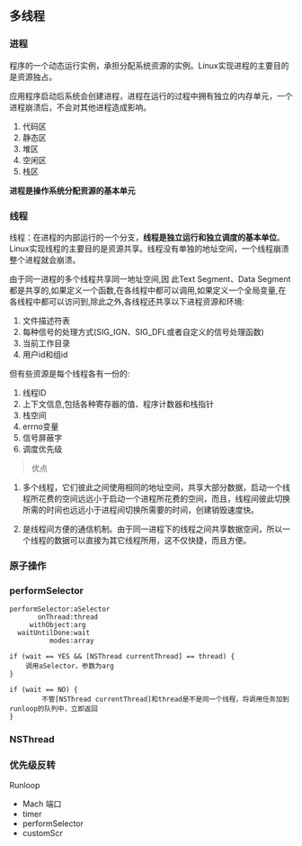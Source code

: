 ## 多线程

### 进程

程序的一个动态运行实例，承担分配系统资源的实例。Linux实现进程的主要目的是资源独占。

应用程序启动后系统会创建进程，进程在运行的过程中拥有独立的内存单元，一个进程崩溃后，不会对其他进程造成影响。

1. 代码区
2. 静态区
3. 堆区
4. 空闲区
5. 栈区

**进程是操作系统分配资源的基本单元**

### 线程

线程：在进程的内部运行的一个分支，**线程是独立运行和独立调度的基本单位**。Linux实现线程的主要目的是资源共享。线程没有单独的地址空间，一个线程崩溃整个进程就会崩溃。

由于同一进程的多个线程共享同一地址空间,因 此Text Segment、Data Segment都是共享的,如果定义一个函数,在各线程中都可以调用,如果定义一个全局变量,在各线程中都可以访问到,除此之外,各线程还共享以下进程资源和环境: 

1. 文件描述符表
2. 每种信号的处理方式(SIG_IGN、SIG_DFL或者自定义的信号处理函数)  
3. 当前工作目录
4. 用户id和组id

但有些资源是每个线程各有一份的:

 1. 线程ID
 2. 上下文信息,包括各种寄存器的值、程序计数器和栈指针
 3. 栈空间
 4. errno变量
 5. 信号屏蔽字
 6. 调度优先级



> 优点

1. 多个线程，它们彼此之间使用相同的地址空间，共享大部分数据，启动一个线程所花费的空间远远小于启动一个进程所花费的空间，而且，线程间彼此切换所需的时间也远远小于进程间切换所需要的时间，创建销毁速度快。

2. 是线程间方便的通信机制。由于同一进程下的线程之间共享数据空间，所以一个线程的数据可以直接为其它线程所用，这不仅快捷，而且方便。



### 原子操作

### performSelector

```
performSelector:aSelector 
       onThread:thread
     withObject:arg
  waitUntilDone:wait
          modes:array
          
if (wait == YES && [NSThread currentThread] == thread) {
    调用aSelector，参数为arg
}

if (wait == NO) {
		不管[NSThread currentThread]和thread是不是同一个线程，将调用任务加到runloop的队列中，立即返回
}

```



### NSThread



### 优先级反转



Runloop 

* Mach 端口
* timer
* performSelector
* customScr